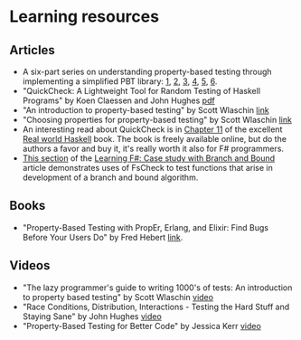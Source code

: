 # Learning resources

## Articles

* A six-part series on understanding property-based testing through implementing a simplified PBT library: [1](https://getcode.substack.com/p/property-based-testing-1-what-is), [2](https://getcode.substack.com/p/-property-based-testing-2-the-essentials), [3](https://getcode.substack.com/p/property-based-testing-3-shrinking), [4](https://getcode.substack.com/p/property-based-testing-4-unifying), [5](https://getcode.substack.com/p/property-based-testing-5-shrinking), [6](https://getcode.substack.com/p/property-based-testing-6-random-all).
* "QuickCheck: A Lightweight Tool for Random Testing of Haskell Programs" by Koen Claessen and John Hughes [pdf](http://www.eecs.northwestern.edu/~robby/courses/395-495-2009-fall/quick.pdf)
* "An introduction to property-based testing" by Scott Wlaschin [link](http://fsharpforfunandprofit.com/posts/property-based-testing/)
* "Choosing properties for property-based testing" by Scott Wlaschin [link](http://fsharpforfunandprofit.com/posts/property-based-testing-2/)
* An interesting read about QuickCheck is in [Chapter 11](http://book.realworldhaskell.org/read/testing-and-quality-assurance.html) of the excellent [Real world Haskell](http://book.realworldhaskell.org) book. The book is freely available online, but do the authors a favor and buy it, it's really worth it also for F# programmers.
* [This section](http://opcoast.com/demos/fsharp/part3.html) of the [Learning F#: Case study with Branch and Bound](http://opcoast.com/demos/fsharp/index.html) article demonstrates uses of FsCheck to test functions that arise in development of a branch and bound algorithm.

## Books

* "Property-Based Testing with PropEr, Erlang, and Elixir: Find Bugs Before Your Users Do" by Fred Hebert [link](https://www.amazon.com/Property-Based-Testing-PropEr-Erlang-Elixir/dp/1680506218).

## Videos

* "The lazy programmer's guide to writing 1000's of tests: An introduction to property based testing" by Scott Wlaschin [video](https://www.youtube.com/watch?v=IYzDFHx6QPY)
* "Race Conditions, Distribution, Interactions - Testing the Hard Stuff and Staying Sane" by John Hughes [video](https://vimeo.com/68383317)
* "Property-Based Testing for Better Code" by Jessica Kerr [video](https://www.youtube.com/watch?v=shngiiBfD80)
